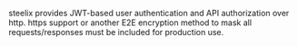 steelix provides JWT-based user authentication and API authorization over http. https support or another E2E encryption method to mask all requests/responses must be included for production use.
